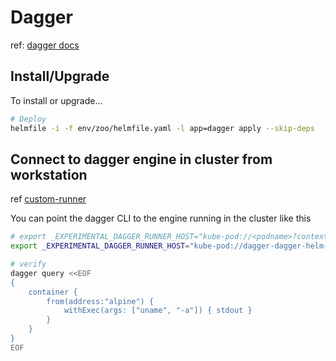 # Dagger

ref: [dagger docs](https://docs.dagger.io/ci/integrations/kubernetes/)

## Install/Upgrade

To install or upgrade...

```sh
# Deploy
helmfile -i -f env/zoo/helmfile.yaml -l app=dagger apply --skip-deps
```
## Connect to dagger engine in cluster from workstation

ref [custom-runner](https://docs.dagger.io/configuration/custom-runner)

You can point the dagger CLI to the engine running in the cluster like this

```sh
# export _EXPERIMENTAL_DAGGER_RUNNER_HOST="kube-pod://<podname>?context=<context>&namespace=<namespace>&container=<container>"
export _EXPERIMENTAL_DAGGER_RUNNER_HOST="kube-pod://dagger-dagger-helm-engine-gshhj?namespace=dagger&container=dagger-engine"

# verify
dagger query <<EOF
{
    container {
        from(address:"alpine") {
            withExec(args: ["uname", "-a"]) { stdout }
        }
    }
}
EOF

```